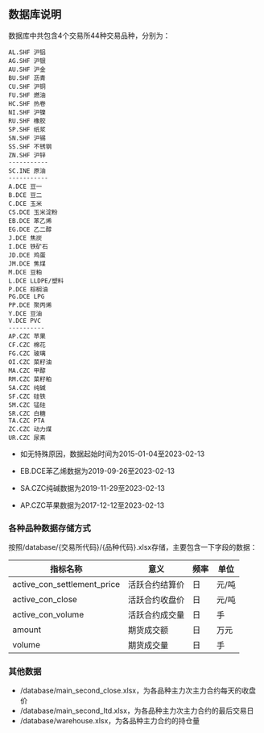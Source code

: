 数据库说明
---

数据库中共包含4个交易所44种交易品种，分别为：
```
AL.SHF 沪铝
AG.SHF 沪银
AU.SHF 沪金
BU.SHF 沥青
CU.SHF 沪铜
FU.SHF 燃油
HC.SHF 热卷
NI.SHF 沪镍
RU.SHF 橡胶
SP.SHF 纸浆
SN.SHF 沪锡
SS.SHF 不锈钢
ZN.SHF 沪锌
-----------
SC.INE 原油
-----------
A.DCE 豆一
B.DCE 豆二
C.DCE 玉米
CS.DCE 玉米淀粉
EB.DCE 苯乙烯
EG.DCE 乙二醇
J.DCE 焦炭
I.DCE 铁矿石
JD.DCE 鸡蛋
JM.DCE 焦煤
M.DCE 豆粕
L.DCE LLDPE/塑料
P.DCE 棕榈油
PG.DCE LPG
PP.DCE 聚丙烯
Y.DCE 豆油
V.DCE PVC
----------
AP.CZC 苹果
CF.CZC 棉花
FG.CZC 玻璃
OI.CZC 菜籽油
MA.CZC 甲醇
RM.CZC 菜籽粕
SA.CZC 纯碱
SF.CZC 硅铁
SM.CZC 锰硅
SR.CZC 白糖
TA.CZC PTA
ZC.CZC 动力煤
UR.CZC 尿素

```

- 如无特殊原因，数据起始时间为2015-01-04至2023-02-13

- EB.DCE苯乙烯数据为2019-09-26至2023-02-13

- SA.CZC纯碱数据为2019-11-29至2023-02-13

- AP.CZC苹果数据为2017-12-12至2023-02-13

### 各种品种数据存储方式
按照/database/{交易所代码}/{品种代码}.xlsx存储，主要包含一下字段的数据：

| 指标名称 | 意义 |	频率 |	单位 |
| ---- | ---- | ---- | ---- |
| active_con_settlement_price | 活跃合约结算价 | 日 | 元/吨 | 
| active_con_close | 活跃合约收盘价 | 日 | 元/吨 | 
| active_con_volume | 活跃合约成交量 | 日 | 手 | 
| amount | 期货成交额 | 日 | 万元 | 
| volume | 期货成交量 | 日 | 手 | 

### 其他数据
- /database/main_second_close.xlsx，为各品种主力次主力合约每天的收盘价
- /database/main_second_Itd.xlsx，为各品种主力次主力合约的最后交易日
- /database/warehouse.xlsx，为各品种主力合约的持仓量